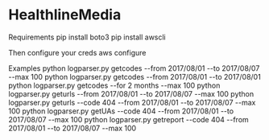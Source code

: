 # HealthlineMedia

Requirements
 pip install boto3
 pip install awscli
 
Then configure your creds
 aws configure

Examples
python logparser.py getcodes --from 2017/08/01 --to 2017/08/07 --max 100
python logparser.py getcodes --from 2017/08/01 --to 2017/08/01
python logparser.py getcodes --for 2 months --max 100
python logparser.py geturls --from 2017/08/01 --to 2017/08/07 --max 100
python logparser.py geturls --code 404 --from 2017/08/01 --to 2017/08/07 --max 100
python logparser.py getUAs --code 404 --from 2017/08/01 --to 2017/08/07 --max 100
python logparser.py getreport --code 404 --from 2017/08/01 --to 2017/08/07 --max 100
